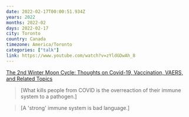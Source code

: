 ```yaml
---
date: 2022-02-17T00:00:51.934Z
years: 2022
months: 2022-02
days: 2022-02-17
city: Toronto
country: Canada
timezone: America/Toronto
categories: ["talk"]
link: https://www.youtube.com/watch?v=zYldGDwAh_8
---
```

[The 2nd Winter Moon Cycle: Thoughts on Covid-19, Vaccination, VAERS, and Related Topics](https://www.youtube.com/watch?v=zYldGDwAh_8)

> [What kills people from COVID is the overreaction of their immune system to a pathogen.]

> [A 'strong' immune system is bad language.]
